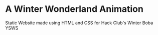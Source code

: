 # A Winter Wonderland Animation

Static Website made using HTML and CSS for Hack Club's Winter Boba YSWS


